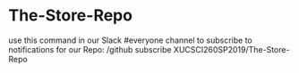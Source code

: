 # The-Store-Repo
use this command in our Slack #everyone channel to subscribe to notifications for our Repo:  /github subscribe XUCSCI260SP2019/The-Store-Repo
